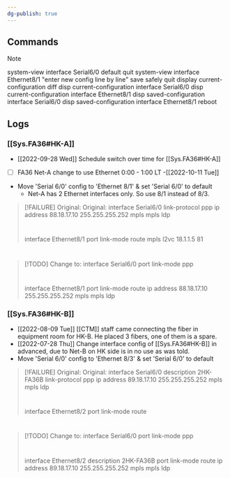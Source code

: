 ```yaml
---
dg-publish: true
---
```


## Commands
> [!NOTE]
> system-view
> interface Serial6/0
> default
> quit
> system-view
> interface Ethernet8/1
> "enter new config line by line"
> save safely
> quit
> display current-configuration diff
> disp current-configuration interface Serial6/0
> disp current-configuration interface Ethernet8/1
> disp saved-configuration interface Serial6/0
> disp saved-configuration interface Ethernet8/1
> reboot
## Logs
### [[Sys.FA36#HK-A]]
- [[2022-09-28 Wed]] Schedule switch over time for [[Sys.FA36#HK-A]]
- [ ] FA36 Net-A change to use Ethernet 0:00 - 1:00 LT -[[2022-10-11 Tue]]
- Move 'Serial 6/0' config to 'Ethernet 8/1' & set 'Serial 6/0' to default
	- Net-A has 2 Ethernet interfaces only. So use 8/1 instead of 8/3.
> [!FAILURE] Original: 
> Original:
> interface Serial6/0
> link-protocol ppp
> ip address 88.18.17.10 255.255.255.252
> mpls
> mpls ldp
> #
> interface Ethernet8/1
> port link-mode route
> mpls l2vc 18.1.1.5 81
> #

> [!TODO] Change to:
> interface Serial6/0
> port link-mode ppp
> #
> interface Ethernet8/1
> port link-mode route
> ip address 88.18.17.10 255.255.255.252
> mpls
> mpls ldp
### [[Sys.FA36#HK-B]]
- [[2022-08-09 Tue]] [[CTM]] staff came connecting the fiber in equipment room for HK-B. He placed 3 fibers, one of them is a spare.
- [[2022-07-28 Thu]] Change interface config of [[Sys.FA36#HK-B]]  in advanced, due to Net-B on HK side is in no use as was told.
- Move 'Serial 6/0' config to 'Ethernet 8/3' & set 'Serial 6/0' to default
> [!FAILURE] Original: 
> Original:
> interface Serial6/0
> description 2HK-FA36B
> link-protocol ppp
> ip address 89.18.17.10 255.255.255.252
> mpls
> mpls ldp
> #
> interface Ethernet8/2
> port link-mode route
> #

> [!TODO] Change to:
> interface Serial6/0
> port link-mode ppp
> #
> interface Ethernet8/2
> description 2HK-FA36B
> port link-mode route
> ip address 89.18.17.10 255.255.255.252
> mpls
> mpls ldp

